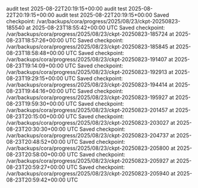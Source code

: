 audit test 2025-08-22T20:19:15+00:00
audit test 2025-08-22T20:19:15+00:00
audit test 2025-08-22T20:19:15+00:00
Saved checkpoint: /var/backups/cora/progress/2025/08/23/ckpt-20250823-185540 at 2025-08-23T18:55:42+00:00 UTC
Saved checkpoint: /var/backups/cora/progress/2025/08/23/ckpt-20250823-185724 at 2025-08-23T18:57:26+00:00 UTC
Saved checkpoint: /var/backups/cora/progress/2025/08/23/ckpt-20250823-185845 at 2025-08-23T18:58:48+00:00 UTC
Saved checkpoint: /var/backups/cora/progress/2025/08/23/ckpt-20250823-191407 at 2025-08-23T19:14:09+00:00 UTC
Saved checkpoint: /var/backups/cora/progress/2025/08/23/ckpt-20250823-192913 at 2025-08-23T19:29:15+00:00 UTC
Saved checkpoint: /var/backups/cora/progress/2025/08/23/ckpt-20250823-194414 at 2025-08-23T19:44:16+00:00 UTC
Saved checkpoint: /var/backups/cora/progress/2025/08/23/ckpt-20250823-195927 at 2025-08-23T19:59:30+00:00 UTC
Saved checkpoint: /var/backups/cora/progress/2025/08/23/ckpt-20250823-201457 at 2025-08-23T20:15:00+00:00 UTC
Saved checkpoint: /var/backups/cora/progress/2025/08/23/ckpt-20250823-203027 at 2025-08-23T20:30:30+00:00 UTC
Saved checkpoint: /var/backups/cora/progress/2025/08/23/ckpt-20250823-204737 at 2025-08-23T20:48:52+00:00 UTC
Saved checkpoint: /var/backups/cora/progress/2025/08/23/ckpt-20250823-205800 at 2025-08-23T20:58:00+00:00 UTC
Saved checkpoint: /var/backups/cora/progress/2025/08/23/ckpt-20250823-205927 at 2025-08-23T20:59:27+00:00 UTC
Saved checkpoint: /var/backups/cora/progress/2025/08/23/ckpt-20250823-205940 at 2025-08-23T20:59:42+00:00 UTC
